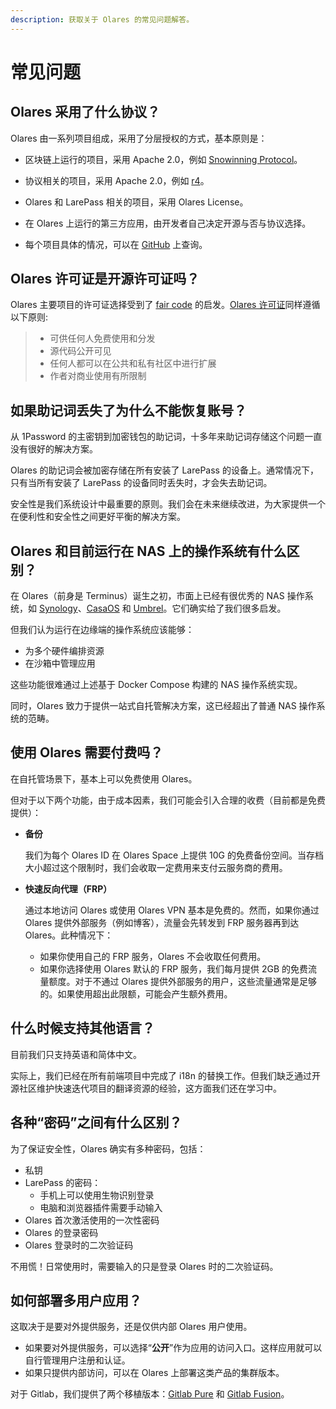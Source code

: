 ```yaml
---
description: 获取关于 Olares 的常见问题解答。
---
```

# 常见问题

## Olares 采用了什么协议？

Olares 由一系列项目组成，采用了分层授权的方式，基本原则是：

- 区块链上运行的项目，采用 Apache 2.0，例如 [Snowinning Protocol](https://github.com/beclab/olaresdid-contract-system)。
- 协议相关的项目，采用 Apache 2.0，例如 [r4](https://github.com/beclab/r4)。
- Olares 和 LarePass 相关的项目，采用 Olares License。
- 在 Olares 上运行的第三方应用，由开发者自己决定开源与否与协议选择。

- 每个项目具体的情况，可以在 [GitHub](https://github.com/beclab) 上查询。

## Olares 许可证是开源许可证吗？

Olares 主要项目的许可证选择受到了 [fair code](https://faircode.io/) 的启发。[Olares 许可证](https://github.com/beclab/Olares/blob/main/LICENSE.md)同样遵循以下原则:

> - 可供任何人免费使用和分发
> - 源代码公开可见
> - 任何人都可以在公共和私有社区中进行扩展
> - 作者对商业使用有所限制

## 如果助记词丢失了为什么不能恢复账号？

从 1Password 的主密钥到加密钱包的助记词，十多年来助记词存储这个问题一直没有很好的解决方案。

Olares 的助记词会被加密存储在所有安装了 LarePass 的设备上。通常情况下，只有当所有安装了 LarePass 的设备同时丢失时，才会失去助记词。

安全性是我们系统设计中最重要的原则。我们会在未来继续改进，为大家提供一个在便利性和安全性之间更好平衡的解决方案。

## Olares 和目前运行在 NAS 上的操作系统有什么区别？

在 Olares（前身是 Terminus）诞生之初，市面上已经有很优秀的 NAS 操作系统，如 [Synology](https://www.synology.com/en-global/dsm/packages)、[CasaOS](https://github.com/IceWhaleTech/CasaOS) 和 [Umbrel](https://github.com/getumbrel/umbrel)。它们确实给了我们很多启发。

但我们认为运行在边缘端的操作系统应该能够：

- 为多个硬件编排资源
- 在沙箱中管理应用

这些功能很难通过上述基于 Docker Compose 构建的 NAS 操作系统实现。

同时，Olares 致力于提供一站式自托管解决方案，这已经超出了普通 NAS 操作系统的范畴。

## 使用 Olares 需要付费吗？

在自托管场景下，基本上可以免费使用 Olares。

但对于以下两个功能，由于成本因素，我们可能会引入合理的收费（目前都是免费提供）：

- **备份**

  我们为每个 Olares ID 在 Olares Space 上提供 10G 的免费备份空间。当存档大小超过这个限制时，我们会收取一定费用来支付云服务商的费用。

- **快速反向代理（FRP）**

   通过本地访问 Olares 或使用 Olares VPN 基本是免费的。然而，如果你通过 Olares 提供外部服务（例如博客），流量会先转发到 FRP 服务器再到达 Olares。此种情况下：

   - 如果你使用自己的 FRP 服务，Olares 不会收取任何费用。
   - 如果你选择使用 Olares 默认的 FRP 服务，我们每月提供 2GB 的免费流量额度。对于不通过 Olares 提供外部服务的用户，这些流量通常是足够的。如果使用超出此限额，可能会产生额外费用。

## 什么时候支持其他语言？

目前我们只支持英语和简体中文。

实际上，我们已经在所有前端项目中完成了 i18n 的替换工作。但我们缺乏通过开源社区维护快速迭代项目的翻译资源的经验，这方面我们还在学习中。

## 各种“密码”之间有什么区别？

为了保证安全性，Olares 确实有多种密码，包括：

- 私钥
- LarePass 的密码：
  - 手机上可以使用生物识别登录
  - 电脑和浏览器插件需要手动输入
- Olares 首次激活使用的一次性密码
- Olares 的登录密码
- Olares 登录时的二次验证码

不用慌！日常使用时，需要输入的只是登录 Olares 时的二次验证码。

## 如何部署多用户应用？

这取决于是要对外提供服务，还是仅供内部 Olares 用户使用。

- 如果要对外提供服务，可以选择“**公开**”作为应用的访问入口。这样应用就可以自行管理用户注册和认证。
- 如果只提供内部访问，可以在 Olares 上部署这类产品的集群版本。

对于 Gitlab，我们提供了两个移植版本：[Gitlab Pure](https://github.com/beclab/apps/tree/main/gitlabpure) 和 [Gitlab Fusion](https://github.com/RLovelett/gitlab-fusion)。
